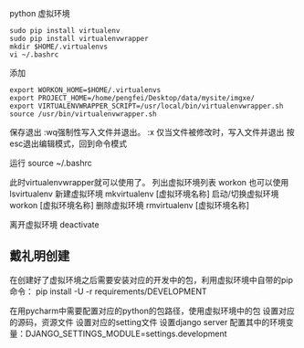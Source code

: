 python 虚拟环境

```shell
sudo pip install virtualenv
sudo pip install virtualenvwrapper
mkdir $HOME/.virtualenvs
vi ~/.bashrc
```

添加

```shell
export WORKON_HOME=$HOME/.virtualenvs
export PROJECT_HOME=/home/pengfei/Desktop/data/mysite/imgxe/
export VIRTUALENVWRAPPER_SCRIPT=/usr/local/bin/virtualenvwrapper.sh
source /usr/bin/virtualenvwrapper.sh
```

保存退出   :wq强制性写入文件并退出。   :x 仅当文件被修改时，写入文件并退出   按esc退出编辑模式，回到命令模式

运行
source ~/.bashrc

此时virtualenvwrapper就可以使用了。
列出虚拟环境列表
workon
也可以使用
lsvirtualenv
新建虚拟环境
mkvirtualenv [虚拟环境名称]
启动/切换虚拟环境
workon [虚拟环境名称]
删除虚拟环境
rmvirtualenv [虚拟环境名称]

离开虚拟环境
deactivate



## 戴礼明创建

在创建好了虚拟环境之后需要安装对应的开发中的包，利用虚拟环境中自带的pip命令：
pip install -U -r requirements/DEVELOPMENT


在用pycharm中需要配置对应的python的包路径，使用虚拟环境中的包
设置对应的源码，资源文件
设置对应的setting文件
设置django server  配置其中的环境变量：DJANGO_SETTINGS_MODULE=settings.development